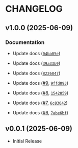 # CHANGELOG

<!-- version list -->

## v1.0.0 (2025-06-09)

### Documentation

- Update docs
  ([`04ba05e`](https://github.com/cookieMonsterDev/borscht-bucket/commit/04ba05ef821c884973b426ddf38e0dd61858e28b))

- Update docs
  ([`39a33b9`](https://github.com/cookieMonsterDev/borscht-bucket/commit/39a33b9219a5e0b2411abd4b81581aa46fb6bd1e))

- Update docs
  ([`8226847`](https://github.com/cookieMonsterDev/borscht-bucket/commit/8226847e9b90cb3e453ecd8fff013f7b0e999d28))

- Update docs ([#9](https://github.com/cookieMonsterDev/borscht-bucket/pull/9),
  [`9ffd093`](https://github.com/cookieMonsterDev/borscht-bucket/commit/9ffd093710ba1c90092111aa34d82fff44d622b5))

- Update docs ([#8](https://github.com/cookieMonsterDev/borscht-bucket/pull/8),
  [`1542859`](https://github.com/cookieMonsterDev/borscht-bucket/commit/1542859c32a8ec64b2b4f91e9b81b2d86bed98a9))

- Update docs ([#7](https://github.com/cookieMonsterDev/borscht-bucket/pull/7),
  [`6c83042`](https://github.com/cookieMonsterDev/borscht-bucket/commit/6c83042a6231fb76037e5ad36e040568a093be3b))

- Update docs ([#6](https://github.com/cookieMonsterDev/borscht-bucket/pull/6),
  [`7abe6bf`](https://github.com/cookieMonsterDev/borscht-bucket/commit/7abe6bfaae104ef874731603a72e37f9b684c6ef))


## v0.0.1 (2025-06-09)

- Initial Release

